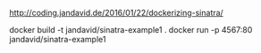http://coding.jandavid.de/2016/01/22/dockerizing-sinatra/

docker build -t jandavid/sinatra-example1 . 
docker run -p 4567:80 jandavid/sinatra-example1

